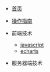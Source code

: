 <!-- docs/_sidebar.md -->

* [首页](README)
* [操作指南](guide)

* 前端技术
    * [javascript](01/javascript/)
    * [echarts](01/echarts/)

* 服务器端技术

